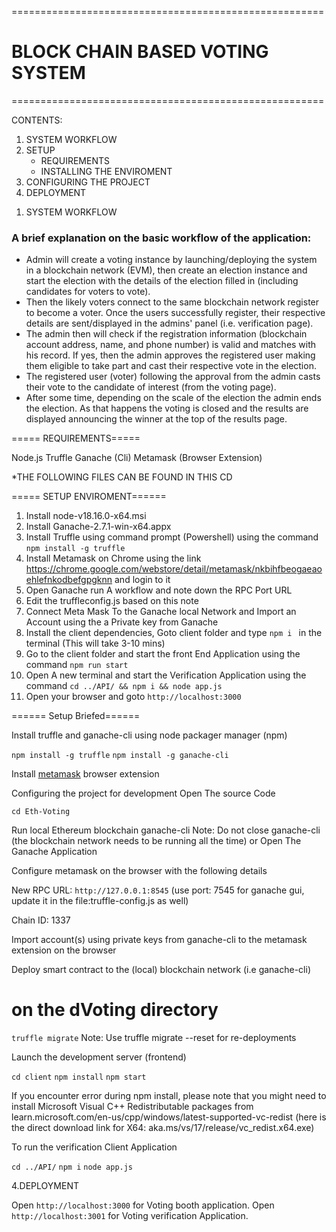 ======================================================      
# 	BLOCK CHAIN BASED VOTING SYSTEM		                 						                                              
======================================================      


CONTENTS:

1. SYSTEM WORKFLOW
2. SETUP
	- REQUIREMENTS
	- INSTALLING THE ENVIROMENT
3. CONFIGURING THE PROJECT
4. DEPLOYMENT


>>>>>>>>>>>>>>>>>>>>>>>>>>>>>>>>>>>>>>>>>>>>>>>>>>>>>>>>>>>>>>>>>>>>>
1. SYSTEM WORKFLOW

### A brief explanation on the basic workflow of the application:
* Admin will create a voting instance by launching/deploying the system in a blockchain network (EVM), then create an election instance and start the election with the details of the election filled in (including candidates for voters to vote).
* Then the likely voters connect to the same blockchain network register to become a voter. Once the users successfully register, their respective details are sent/displayed in 	  the admins' panel (i.e. verification page).
* The admin then will check if the registration information (blockchain account address, name, and phone number) is valid and matches with his record. If yes, then the admin 		  	  approves the registered user making them eligible to take part and cast their respective vote in the election.
* The registered user (voter) following the approval from the admin casts their vote to the candidate of interest (from the voting page).
* After some time, depending on the scale of the election the admin ends the election. As that happens the voting is closed and the results are displayed announcing the winner 	  	  at the top of the results page.

===== REQUIREMENTS=====

Node.js
Truffle
Ganache (Cli)
Metamask (Browser Extension)

*THE FOLLOWING FILES CAN BE FOUND IN THIS CD 


===== SETUP ENVIROMENT======

01. Install node-v18.16.0-x64.msi
02. Install Ganache-2.7.1-win-x64.appx
03. Install Truffle using command prompt (Powershell) using the command `npm install -g truffle`
04. Install Metamask on Chrome using the link https://chrome.google.com/webstore/detail/metamask/nkbihfbeogaeaoehlefnkodbefgpgknn and login to it
05. Open Ganache run A workflow and note down the RPC Port URL 
06. Edit the truffleconfig.js based on this note
07. Connect Meta Mask To the Ganache local Network and Import an Account using the a Private key from Ganache
08. Install the client dependencies, Goto client folder and type `npm i ` in the terminal (This will take 3-10 mins)
08. Go to the client folder and start the front End Application using the command `npm run start`
09. Open A new terminal and start the Verification Application using the command `cd ../API/ && npm i && node app.js`
10. Open your browser and goto `http://localhost:3000`


====== Setup Briefed======

Install truffle and ganache-cli using node packager manager (npm)

`npm install -g truffle`
`npm install -g ganache-cli`

Install [metamask](https://metamask.io/) browser extension


Configuring the project for development
Open The source Code

`cd Eth-Voting`

Run local Ethereum blockchain
ganache-cli
Note: Do not close ganache-cli (the blockchain network needs to be running all the time) or Open The Ganache Application

Configure metamask on the browser with the following details

New RPC URL: `http://127.0.0.1:8545` (use port: 7545 for ganache gui, update it in the file:truffle-config.js as well)

Chain ID: 1337

Import account(s) using private keys from ganache-cli to the metamask extension on the browser

Deploy smart contract to the (local) blockchain network (i.e ganache-cli)

# on the dVoting directory
`truffle migrate`
Note: Use truffle migrate --reset for re-deployments

Launch the development server (frontend)

`cd client`
`npm install`
`npm start`

If you encounter error during npm install, please note that you might need to install Microsoft Visual C++ Redistributable packages from learn.microsoft.com/en-us/cpp/windows/latest-supported-vc-redist (here is the direct download link for X64: aka.ms/vs/17/release/vc_redist.x64.exe)

To run the verification Client Application

`cd ../API/`
`npm i`
`node app.js`



4.DEPLOYMENT


Open `http://localhost:3000` for Voting booth application.
Open` http://localhost:3001` for Voting verification Application.
